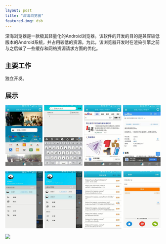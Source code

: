 ```yaml
---
layout: post
title: "深海浏览器"
featured-img: dsb
---
```



深海浏览器是一款极其轻量化的Android浏览器。该软件的开发的目的是兼容较低版本的Android系统，并占用较低的资源。为此，该浏览器开发时在渲染引擎之前与之后做了一些缓存和网络资源请求方面的优化。


## 主要工作

独立开发。


## 展示

![](/images/dsb/p1.png)

![](/images/dsb/p2.png)

![](/images/dsb/p3.png)






